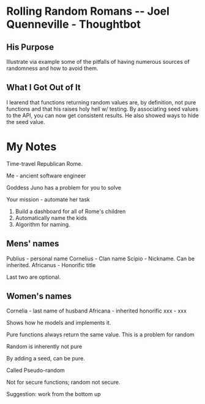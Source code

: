 # Rolling Random Romans -- Joel Quenneville - Thoughtbot

## His Purpose

Illustrate via example some of the pitfalls of having numerous sources of 
randomness and how to avoid them.

## What I Got Out of It

I learend that functions returning random values are, by definition, not 
pure functions and that his raises holy hell w/ testing.  By associating 
seed values to the API, you can now get consistent results.  He also showed 
ways to hide the seed value.
 
# My Notes

Time-travel Republican Rome.

Me - ancient software engineer

Goddess Juno has a problem for you to solve

Your mission - automate her task

1.  Build a dashboard for all of Rome's children
1.  Automatically name the kids
1.  Algorithm for naming.

## Mens' names

Publius - personal name
Cornelius - Clan name
Scipio - Nickname.  Can be inherited.
Africanus - Honorific title

Last two are optional.

## Women's names

Cornelia - last name of husband
Africana - inherited honorific
xxx - xxx

Shows how he models and implements it.

Pure functions always return the same value.  This is a problem for random

Random is inherently not pure

By adding a seed, can be pure.

Called Pseudo-random

Not for secure functions; random not secure.

Suggestion: work from the bottom up


